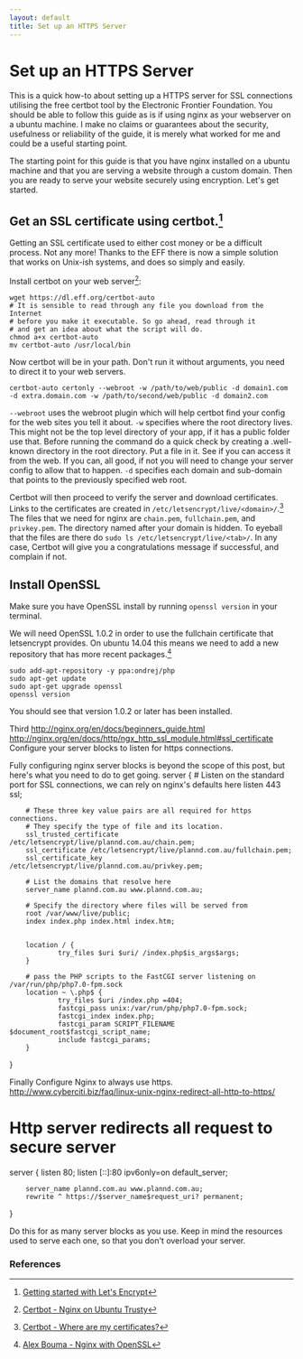 ```yaml
---
layout: default
title: Set up an HTTPS Server
---
```

# Set up an HTTPS Server
This is a quick how-to about setting up a HTTPS server for SSL connections utilising the free certbot tool by the Electronic Frontier Foundation. You should be able to follow this guide as is if using nginx as your webserver on a ubuntu machine. I make no claims or guarantees about the security, usefulness or reliability of the guide, it is merely what worked for me and could be a useful starting point.

The starting point for this guide is that you have nginx installed on a ubuntu machine and that you are serving a website through a custom domain. Then you are ready to serve your website securely using encryption. Let's get started.

## Get an SSL certificate using certbot.[^1] 

Getting an SSL certificate used to either cost money or be a difficult process. Not any more! Thanks to the EFF there is now a simple solution that works on Unix-ish systems, and does so simply and easily. 

Install certbot on your web server[^2]:

    wget https://dl.eff.org/certbot-auto
    # It is sensible to read through any file you download from the Internet
    # before you make it executable. So go ahead, read through it
    # and get an idea about what the script will do.
    chmod a+x certbot-auto
    mv certbot-auto /usr/local/bin

Now certbot will be in your path. Don't run it without arguments, you need to direct it to your web servers.

    certbot-auto certonly --webroot -w /path/to/web/public -d domain1.com -d extra.domain.com -w /path/to/second/web/public -d domain2.com

`--webroot` uses the webroot plugin which will help certbot find your config for the web sites you tell it about. 
`-w` specifies where the root directory lives. This might not be the top level directory of your app, if it has a public folder use that. Before running the command do a quick check by creating a .well-known directory in the root directory. Put a file in it. See if you can access it from the web. If you can, all good, if not you will need to change your server config to allow that to happen.
`-d` specifies each domain and sub-domain that points to the previously specified web root.

Certbot will then proceed to verify the server and download certificates. Links to the certificates are created in `/etc/letsencrypt/live/<domain>/`.[^3] The files that we need for nginx are `chain.pem`, `fullchain.pem`, and `privkey.pem`. The directory named after your domain is hidden. To eyeball that the files are there do `sudo ls /etc/letsencrypt/live/<tab>/`. In any case, Certbot will give you a congratulations message if successful, and complain if not.

## Install OpenSSL
Make sure you have OpenSSL install by running `openssl version` in your terminal.

We will need OpenSSL 1.0.2 in order to use the fullchain certificate that letsencrypt provides. On ubuntu 14.04 this means we need to add a new repository that has more recent packages.[^4]

    sudo add-apt-repository -y ppa:ondrej/php
    sudo apt-get update
    sudo apt-get upgrade openssl
    openssl version

You should see that version 1.0.2 or later has been installed.

Third
http://nginx.org/en/docs/beginners_guide.html
http://nginx.org/en/docs/http/ngx_http_ssl_module.html#ssl_certificate
Configure your server blocks to listen for https connections.

Fully configuring nginx server blocks is beyond the scope of this post, but here's what you need to do to get going.
server {
        # Listen on the standard port for SSL connections, we can rely on nginx's defaults here
        listen 443 ssl;

        # These three key value pairs are all required for https connections.
        # They specify the type of file and its location.
        ssl_trusted_certificate /etc/letsencrypt/live/plannd.com.au/chain.pem;
        ssl_certificate /etc/letsencrypt/live/plannd.com.au/fullchain.pem;
        ssl_certificate_key /etc/letsencrypt/live/plannd.com.au/privkey.pem;

        # List the domains that resolve here
        server_name plannd.com.au www.plannd.com.au;

        # Specify the directory where files will be served from
        root /var/www/live/public;
        index index.php index.html index.htm;


        location / {
                try_files $uri $uri/ /index.php$is_args$args;
        }

        # pass the PHP scripts to the FastCGI server listening on /var/run/php/php7.0-fpm.sock
        location ~ \.php$ {
                try_files $uri /index.php =404;
                fastcgi_pass unix:/var/run/php/php7.0-fpm.sock;
                fastcgi_index index.php;
                fastcgi_param SCRIPT_FILENAME $document_root$fastcgi_script_name;
                include fastcgi_params;
        }
}

Finally
Configure Nginx to always use https.
http://www.cyberciti.biz/faq/linux-unix-nginx-redirect-all-http-to-https/
# Http server redirects all request to secure server
server {
        listen 80;
        listen [::]:80 ipv6only=on default_server;

        server_name plannd.com.au www.plannd.com.au;
        rewrite ^ https://$server_name$request_uri? permanent;
}

Do this for as many server blocks as you use. Keep in mind the resources used to serve each one, so that you don't overload your server.

### References
[^1]: [Getting started with Let's Encrypt](https://letsencrypt.org/getting-started/)
[^2]: [Certbot - Nginx on Ubuntu Trusty](https://certbot.eff.org/#ubuntutrusty-nginx)
[^3]: [Certbot - Where are my certificates?](https://certbot.eff.org/docs/using.html#where-are-my-certificates)
[^4]: [Alex Bouma - Nginx with OpenSSL](http://alex.bouma.me/recompile-nginx-with-openssl-1-0-2-for-http-2-via-alpn-ubuntu-14-04/)
